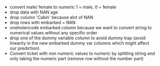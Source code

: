 - convert male/ female to numeric 1 = male, 0 = female
- drop data with NAN age
- drop column 'Cabin' because alot of NAN
- drop rows with embarked = NAN
- onehotencode embarked column because we want to convert string to numerical values without any specific order
- drop one of the dummy variable column to avoid dummy trap (avoid linearity in the new embarked dummy var columns which might affect our prediction)
- Convert ticket with non numeric values to numeric by splitting string and only taking the numeric part (remove row without the number part)
